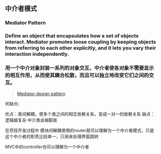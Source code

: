 
## 中介者模式
### Mediator Pattern

### Define an object that encapsulates how a set of objects interact. Mediator promotes loose coupling by keeping objects from referring to each other explicitly, and it lets you vary their interaction independently.

### 用一个中介对象封装一系列的对象交互，中介者使各对象不需要显示的相互作用，从而使其耦合松散，而且可以独立地改变它们之间的交互。

>  [Mediator design pattern](https://www.geeksforgeeks.org/mediator-design-pattern/)

优缺点:

优点：类间解耦，使多个类之间的相互依赖关系，变成一对一的依赖关系
缺点：逻辑越复杂 中介类会越膨胀

在项目开发过程中 模块间解耦使用的router就可以理解为一个中介者模式，只是这个中介者的职责比较单一，只用来处理界面跳转


MVC中的controller也可以理解为一个中介者
